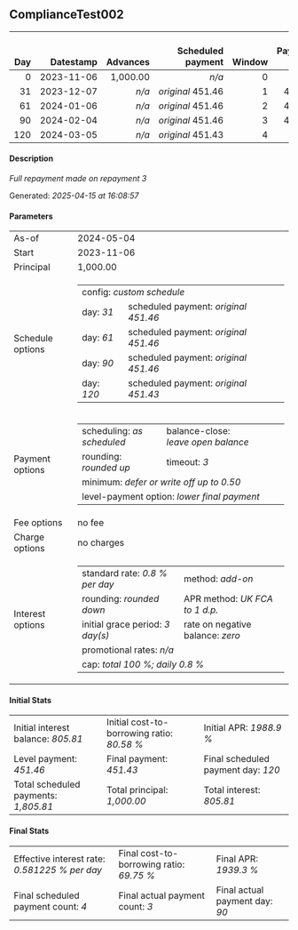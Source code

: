 <h2>ComplianceTest002</h2><table><thead style="vertical-align: bottom;"><th style="text-align: right;">Day</th><th style="text-align: right;">Datestamp</th><th style="text-align: right;">Advances</th><th style="text-align: right;">Scheduled payment</th><th style="text-align: right;">Window</th><th style="text-align: right;">Payment due</th><th style="text-align: right;">Actual payments</th><th style="text-align: right;">Generated payment</th><th style="text-align: right;">Net effect</th><th style="text-align: right;">Payment status</th><th style="text-align: right;">Balance status</th><th style="text-align: right;">Simple interest</th><th style="text-align: right;">New interest</th><th style="text-align: right;">New charges</th><th style="text-align: right;">Principal portion</th><th style="text-align: right;">Fee portion</th><th style="text-align: right;">Interest portion</th><th style="text-align: right;">Charges portion</th><th style="text-align: right;">Fee refund</th><th style="text-align: right;">Principal balance</th><th style="text-align: right;">Fee balance</th><th style="text-align: right;">Interest balance</th><th style="text-align: right;">Charges balance</th><th style="text-align: right;">Settlement figure</th><th style="text-align: right;">Fee refund if&nbsp;settled</th></thead><tr style="text-align: right;"><td class="ci00">0</td><td class="ci01" style="white-space: nowrap;">2023-11-06</td><td class="ci02">1,000.00</td><td class="ci03" style="white-space: nowrap;"><i>n/a<i></td><td class="ci04">0</td><td class="ci05">0.00</td><td class="ci06"><i>n/a</i></td><td class="ci07"><i>n/a</i></td><td class="ci08">0.00</td><td class="ci09"><i>none&nbsp;scheduled</i></td><td class="ci10">open</td><td class="ci13">0.0000</td><td class="ci14">0.0000</td><td class="ci15"><i>n/a</i></td><td class="ci16">0.00</td><td class="ci17">0.00</td><td class="ci18">0.00</td><td class="ci19">0.00</td><td class="ci20">0.00</td><td class="ci21">1,000.00</td><td class="ci22">0.00</td><td class="ci23">805.8100</td><td class="ci24">0.00</td><td class="ci25">1,000.00</td><td class="ci26">0.00</td></tr><tr style="text-align: right;"><td class="ci00">31</td><td class="ci01" style="white-space: nowrap;">2023-12-07</td><td class="ci02"><i>n/a</i></td><td class="ci03" style="white-space: nowrap;"><i>original</i> 451.46</td><td class="ci04">1</td><td class="ci05">451.46</td><td class="ci06"><i>confirmed</i>&nbsp;451.46</td><td class="ci07"><i>n/a</i></td><td class="ci08">451.46</td><td class="ci09"><i>payment&nbsp;made</i></td><td class="ci10">open</td><td class="ci13">248.0000</td><td class="ci14">0.0000</td><td class="ci15"><i>n/a</i></td><td class="ci16">0.00</td><td class="ci17">0.00</td><td class="ci18">451.46</td><td class="ci19">0.00</td><td class="ci20">0.00</td><td class="ci21">1,000.00</td><td class="ci22">0.00</td><td class="ci23">354.3500</td><td class="ci24">0.00</td><td class="ci25">796.54</td><td class="ci26">0.00</td></tr><tr style="text-align: right;"><td class="ci00">61</td><td class="ci01" style="white-space: nowrap;">2024-01-06</td><td class="ci02"><i>n/a</i></td><td class="ci03" style="white-space: nowrap;"><i>original</i> 451.46</td><td class="ci04">2</td><td class="ci05">451.46</td><td class="ci06"><i>confirmed</i>&nbsp;451.46</td><td class="ci07"><i>n/a</i></td><td class="ci08">451.46</td><td class="ci09"><i>payment&nbsp;made</i></td><td class="ci10">open</td><td class="ci13">240.0000</td><td class="ci14">0.0000</td><td class="ci15"><i>n/a</i></td><td class="ci16">97.11</td><td class="ci17">0.00</td><td class="ci18">354.35</td><td class="ci19">0.00</td><td class="ci20">0.00</td><td class="ci21">902.89</td><td class="ci22">0.00</td><td class="ci23">0.0000</td><td class="ci24">0.00</td><td class="ci25">585.08</td><td class="ci26">0.00</td></tr><tr style="text-align: right;"><td class="ci00">90</td><td class="ci01" style="white-space: nowrap;">2024-02-04</td><td class="ci02"><i>n/a</i></td><td class="ci03" style="white-space: nowrap;"><i>original</i> 451.46</td><td class="ci04">3</td><td class="ci05">451.46</td><td class="ci06"><i>confirmed</i>&nbsp;794.55</td><td class="ci07"><i>n/a</i></td><td class="ci08">794.55</td><td class="ci09"><i>overpayment</i></td><td class="ci10">closed</td><td class="ci13">209.4705</td><td class="ci14">-108.3395</td><td class="ci15"><i>n/a</i></td><td class="ci16">902.89</td><td class="ci17">0.00</td><td class="ci18">-108.34</td><td class="ci19">0.00</td><td class="ci20">0.00</td><td class="ci21">0.00</td><td class="ci22">0.00</td><td class="ci23">0.0000</td><td class="ci24">0.00</td><td class="ci25">0.00</td><td class="ci26">0.00</td></tr><tr style="text-align: right;"><td class="ci00">120</td><td class="ci01" style="white-space: nowrap;">2024-03-05</td><td class="ci02"><i>n/a</i></td><td class="ci03" style="white-space: nowrap;"><i>original</i> 451.43</td><td class="ci04">4</td><td class="ci05">0.00</td><td class="ci06"><i>n/a</i></td><td class="ci07"><i>n/a</i></td><td class="ci08">0.00</td><td class="ci09"><i>no&nbsp;longer&nbsp;required</i></td><td class="ci10">closed</td><td class="ci13">0.0000</td><td class="ci14">0.0000</td><td class="ci15"><i>n/a</i></td><td class="ci16">0.00</td><td class="ci17">0.00</td><td class="ci18">0.00</td><td class="ci19">0.00</td><td class="ci20">0.00</td><td class="ci21">0.00</td><td class="ci22">0.00</td><td class="ci23">0.0000</td><td class="ci24">0.00</td><td class="ci25">0.00</td><td class="ci26">0.00</td></tr></table><p><h4>Description</h4><i>Full repayment made on repayment 3</i></p><p>Generated: <i>2025-04-15 at 16:08:57</i></p><h4>Parameters</h4><table><tr><td>As-of</td><td>2024-05-04</td></tr><tr><td>Start</td><td>2023-11-06</td></tr><tr><td>Principal</td><td>1,000.00</td></tr><tr><td>Schedule options</td><td><table><tr><td colspan="2">config: <i>custom schedule</i></td></tr><tr><td>day: <i>31</i></td><td>scheduled payment: <i><i>original</i> 451.46</i></td></tr><tr><td>day: <i>61</i></td><td>scheduled payment: <i><i>original</i> 451.46</i></td></tr><tr><td>day: <i>90</i></td><td>scheduled payment: <i><i>original</i> 451.46</i></td></tr><tr><td>day: <i>120</i></td><td>scheduled payment: <i><i>original</i> 451.43</i></td></tr></table></td></tr><tr><td>Payment options</td><td><table><tr><td>scheduling: <i>as scheduled</i></td><td>balance-close: <i>leave&nbsp;open&nbsp;balance</i></td></tr><tr><td>rounding: <i>rounded up</i></td><td>timeout: <i>3</i></td></tr><tr><td colspan='2'>minimum: <i>defer&nbsp;or&nbsp;write&nbsp;off&nbsp;up&nbsp;to&nbsp;0.50</i></td></tr><tr><td colspan='2'>level-payment option: <i>lower&nbsp;final&nbsp;payment</i></td></tr></table></td></tr><tr><td>Fee options</td><td>no fee</td></tr><tr><td>Charge options</td><td>no charges</td></tr><tr><td>Interest options</td><td><table><tr><td>standard rate: <i>0.8 % per day</i></td><td>method: <i>add-on</i></td></tr><tr><td>rounding: <i>rounded down</i></td><td>APR method: <i>UK FCA to 1 d.p.</i></td></tr><tr><td>initial grace period: <i>3 day(s)</i></td><td>rate on negative balance: <i>zero</i></td></tr><tr><td colspan="2">promotional rates: <i><i>n/a</i></i></td></tr><tr><td colspan="2">cap: <i>total 100 %; daily 0.8 %</td></tr></table></td></tr></table><h4>Initial Stats</h4><table><tr><td>Initial interest balance: <i>805.81</i></td><td>Initial cost-to-borrowing ratio: <i>80.58 %</i></td><td>Initial APR: <i>1988.9 %</i></td></tr><tr><td>Level payment: <i>451.46</i></td><td>Final payment: <i>451.43</i></td><td>Final scheduled payment day: <i>120</i></td></tr><tr><td>Total scheduled payments: <i>1,805.81</i></td><td>Total principal: <i>1,000.00</i></td><td>Total interest: <i>805.81</i></td></tr></table><h4>Final Stats</h4><table><tr><td>Effective interest rate: <i>0.581225 % per day</i></td><td>Final cost-to-borrowing ratio: <i>69.75 %</i></td><td>Final APR: <i>1939.3 %</i></td></tr><tr><td>Final scheduled payment count: <i>4</i></td><td>Final actual payment count: <i>3</i></td><td>Final actual payment day: <i>90</i></td></tr></table>
